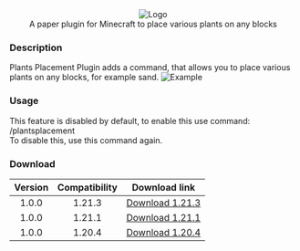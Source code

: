 <div align="center">
  <img src="https://i.imgur.com/nIsmRzw.png" alt="Logo">
</div>
<div align="center">
  A paper plugin for Minecraft to place various plants on any blocks
</div>

### Description
Plants Placement Plugin adds a command, that allows you to place various plants on any blocks, for example sand. 
![Example](https://dl3.pushbulletusercontent.com/FhNHCwCjb35jkg9I8fLLk848lmkgmd8q/temp.png)

### Usage
This feature is disabled by default, to enable this use command:  
/plantsplacement  
To disable this, use this command again.

### Download

| Version | Compatibility | Download link                                                                                                                 |
|:-------:|:-------------:|-------------------------------------------------------------------------------------------------------------------------------|
| 1.0.0   | 1.21.3        | [Download 1.21.3](https://github.com/XOPEXAIT/Plants-Placement-Plugin/raw/refs/heads/main/PlantsPlacement-1.0%201.21.3.jar)   |
| 1.0.0   | 1.21.1        | [Download 1.21.1](https://example.com)                                                                                        |
| 1.0.0   | 1.20.4        | [Download 1.20.4](https://example.com)                                                                                        |

